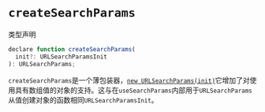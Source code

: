 # `createSearchParams`

类型声明

```javascript
declare function createSearchParams(
  init?: URLSearchParamsInit
): URLSearchParams;
```

`createSearchParams`是一个薄包装器，[`new URLSearchParams(init)`](https://developer.mozilla.org/en-US/docs/Web/API/URLSearchParams/URLSearchParams)它增加了对使用具有数组值的对象的支持。这与在`useSearchParams`内部用于`URLSearchParams`从值创建对象的函数相同`URLSearchParamsInit`。